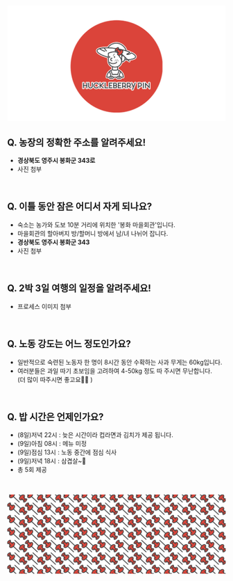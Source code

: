<img src="https://raw.githubusercontent.com/SUWANKIM/ReadMe/master/profile1.png">

<br>

## Q. 농장의 정확한 주소를 알려주세요!

- <b>경상북도 영주시 봉화군 343로</b>
- 사진 첨부

<br>

## Q. 이틀 동안 잠은 어디서 자게 되나요?

- 숙소는 농가와 도보 10분 거리에 위치한 '봉화 마을회관'입니다.
- 마을회관의 할아버지 방/할머니 방에서 남/녀 나뉘어 잡니다.<br> 
- <b>경상북도 영주시 봉화군 343</b>
- 사진 첨부
 
<br>

## Q. 2박 3일 여행의 일정을 알려주세요!
 
- 프로세스 이미지 첨부

<br>

## Q. 노동 강도는 어느 정도인가요?
 
- 일반적으로 숙련된 노동자 한 명이 8시간 동안 수확하는 사과 무게는 60kg입니다.<br> 
- 여러분들은 과일 따기 초보임을 고려하여 4-50kg 정도 따 주시면 무난합니다.<br> 
(더 많이 따주시면 좋고요🍏🍎 )  

<br>

## Q. 밥 시간은 언제인가요?

- (8일)저녁 22시 : 늦은 시간이라 컵라면과 김치가 제공 됩니다.
- (9일)아침 08시 : 메뉴 미정
- (9일)점심 13시 : 노동 중간에 점심 식사
- (9일)저녁 18시 : 삼겹살~🥓
- 총 5회 제공


<br>
<br>
<img src="https://raw.githubusercontent.com/SUWANKIM/ReadMe/master/under_pin.png">


